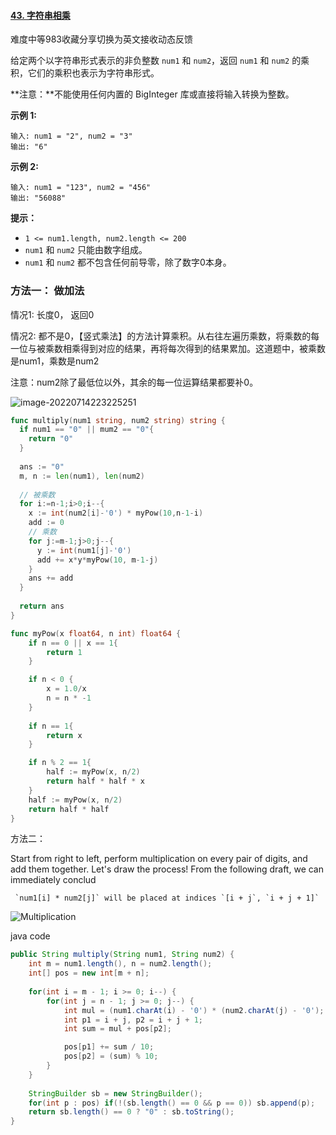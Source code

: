 #### [43. 字符串相乘](https://leetcode.cn/problems/multiply-strings/)

难度中等983收藏分享切换为英文接收动态反馈

给定两个以字符串形式表示的非负整数 `num1` 和 `num2`，返回 `num1` 和 `num2` 的乘积，它们的乘积也表示为字符串形式。

**注意：**不能使用任何内置的 BigInteger 库或直接将输入转换为整数。

 

**示例 1:**

```
输入: num1 = "2", num2 = "3"
输出: "6"
```

**示例 2:**

```
输入: num1 = "123", num2 = "456"
输出: "56088"
```

 

**提示：**

- `1 <= num1.length, num2.length <= 200`
- `num1` 和 `num2` 只能由数字组成。
- `num1` 和 `num2` 都不包含任何前导零，除了数字0本身。





### 方法一： 做加法

情况1: 长度0， 返回0

情况2: 都不是0，【竖式乘法】的方法计算乘积。从右往左遍历乘数，将乘数的每一位与被乘数相乘得到对应的结果，再将每次得到的结果累加。这道题中，被乘数是num1，乘数是num2

注意：num2除了最低位以外，其余的每一位运算结果都要补0。



![image-20220714223225251](https://soft-package-xisheng.oss-cn-hangzhou.aliyuncs.com/picture/diary/image-20220714223225251.png)

```go
func multiply(num1 string, num2 string) string {
  if num1 == "0" || mum2 == "0"{
  	return "0"
  }
  
  ans := "0"
  m, n := len(num1), len(num2)
  
  // 被乘数
  for i:=n-1;i>0;i--{
    x := int(num2[i]-'0') * myPow(10,n-1-i)
    add := 0
    // 乘数
    for j:=m-1;j>0;j--{
      y := int(num1[j]-'0')
      add += x*y*myPow(10, m-1-j)
    }
    ans += add   
  }
  
  return ans
}

func myPow(x float64, n int) float64 {
	if n == 0 || x == 1{
		return 1
	}

	if n < 0 {
		x = 1.0/x
		n = n * -1
	}
    
	if n == 1{
		return x
	}

	if n % 2 == 1{
		half := myPow(x, n/2)
		return half * half * x
	}
	half := myPow(x, n/2)
	return half * half
}

```





方法二：

Start from right to left, perform multiplication on every pair of digits, and add them together. Let's draw the process! From the following draft, we can immediately conclud

```
 `num1[i] * num2[j]` will be placed at indices `[i + j`, `i + j + 1]` 
```



![Multiplication](https://soft-package-xisheng.oss-cn-hangzhou.aliyuncs.com/picture/diary/300d71f784f679d5e70fadda8ad7d68f.jpeg)

java code

```java
public String multiply(String num1, String num2) {
    int m = num1.length(), n = num2.length();
    int[] pos = new int[m + n];
   
    for(int i = m - 1; i >= 0; i--) {
        for(int j = n - 1; j >= 0; j--) {
            int mul = (num1.charAt(i) - '0') * (num2.charAt(j) - '0'); 
            int p1 = i + j, p2 = i + j + 1;
            int sum = mul + pos[p2];

            pos[p1] += sum / 10;
            pos[p2] = (sum) % 10;
        }
    }  
    
    StringBuilder sb = new StringBuilder();
    for(int p : pos) if(!(sb.length() == 0 && p == 0)) sb.append(p);
    return sb.length() == 0 ? "0" : sb.toString();
}
```

